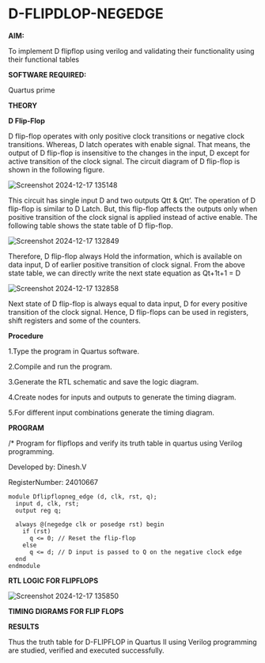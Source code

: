 # D-FLIPDLOP-NEGEDGE

**AIM:**

To implement  D flipflop using verilog and validating their functionality using their functional tables

**SOFTWARE REQUIRED:**

Quartus prime

**THEORY**

**D Flip-Flop**

D flip-flop operates with only positive clock transitions or negative clock transitions. Whereas, D latch operates with enable signal. That means, the output of D flip-flop is insensitive to the changes in the input, D except for active transition of the clock signal. The circuit diagram of D flip-flop is shown in the following figure.

![Screenshot 2024-12-17 135148](https://github.com/user-attachments/assets/a8eef858-85a4-4e85-be11-f8b50070306b)

This circuit has single input D and two outputs Qtt & Qtt’. The operation of D flip-flop is similar to D Latch. But, this flip-flop affects the outputs only when positive transition of the clock signal is applied instead of active enable. The following table shows the state table of D flip-flop.

![Screenshot 2024-12-17 132849](https://github.com/user-attachments/assets/b25e382b-f783-465c-ac13-a07b95b76f37)

Therefore, D flip-flop always Hold the information, which is available on data input, D of earlier positive transition of clock signal. From the above state table, we can directly write the next state equation as Qt+1t+1 = D

![Screenshot 2024-12-17 132858](https://github.com/user-attachments/assets/d984d4c1-1c6b-4b3e-a19e-9acc0099772c)

Next state of D flip-flop is always equal to data input, D for every positive transition of the clock signal. Hence, D flip-flops can be used in registers, shift registers and some of the counters.

**Procedure**

1.Type the program in Quartus software. 

2.Compile and run the program. 

3.Generate the RTL schematic and save the logic diagram. 

4.Create nodes for inputs and outputs to generate the timing diagram. 

5.For different input combinations generate the timing diagram.

**PROGRAM**

/* Program for flipflops and verify its truth table in quartus using Verilog programming. 

Developed by: Dinesh.V

RegisterNumber: 24010667
```
module Dflipflopneg_edge (d, clk, rst, q);
  input d, clk, rst;
  output reg q;

  always @(negedge clk or posedge rst) begin
    if (rst)
      q <= 0; // Reset the flip-flop
    else
      q <= d; // D input is passed to Q on the negative clock edge
  end
endmodule
```

**RTL LOGIC FOR FLIPFLOPS**

![Screenshot 2024-12-17 135850](https://github.com/user-attachments/assets/85a708cb-c701-4a16-96fe-757de2a4da10)

**TIMING DIGRAMS FOR FLIP FLOPS**


**RESULTS**

Thus the truth table for D-FLIPFLOP in Quartus II using Verilog programming are studied, verified and executed successfully.
